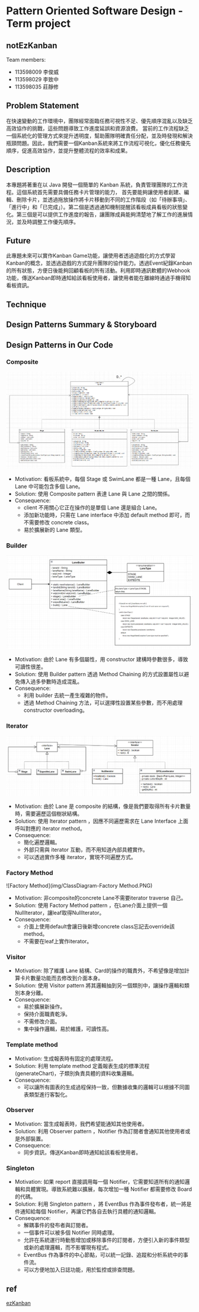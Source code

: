 # Pattern Oriented Software Design - Term project

## notEzKanban

Team members:

- 113598009 李俊威
- 113598029 李致中
- 113598035 莊靜修

## Problem Statement
在快速變動的工作環境中，團隊經常面臨任務可視性不足、優先順序混亂以及缺乏高效協作的挑戰，這些問題導致工作進度延誤和資源浪費。
當前的工作流程缺乏一個系統化的管理方式來提升透明度，幫助團隊明確責任分配，並及時發現和解決瓶頸問題。因此，我們需要一個Kanban系統來將工作流程可視化，優化任務優先順序，促進高效協作，並提升整體流程的效率和成果。

## Description
本專題將著重在以 Java 開發一個簡單的 Kanban 系統，負責管理團隊的工作流程。這個系統首先需要具備任務卡片管理的能力，
首先要能夠讓使用者創建、編輯、刪除卡片，並透過拖放操作將卡片移動到不同的工作階段（如「待辦事項」、「進行中」和「已完成」）。第二個是透過通知機制提醒該看板成員看板的狀態變化。第三個是可以提供工作進度的報告，讓團隊成員能夠清楚地了解工作的進展情況，並及時調整工作優先順序。

## Future
此專題未來可以實作Kanban Game功能，讓使用者透過遊戲化的方式學習Kanban的概念，並透過遊戲的方式提升團隊的協作能力。透過Event紀錄Kanban的所有狀態，方便日後能夠回顧看板的所有活動。利用即時通訊軟體的Webhook功能，傳送Kanban即時通知給該看板使用者，讓使用者能在離線時通過手機得知看板資訊。

## Technique

## Design Patterns Summary & Storyboard 

## Design Patterns in Our Code
### Composite
![Composite](img/ClassDiagram-Composite.PNG)
- Motivation:
看板系統中，每個 Stage 或 SwimLane 都是一種 Lane，且每個 Lane 中可能包含多個 Lane。
- Solution:
使用 Composite pattern 表達 Lane 與 Lane 之間的關係。
- Consequence:
  - client 不用關心它正在操作的是單個 Lane 還是組合 Lane。
  - 添加新功能時，只需在 Lane interface 中添加 default method 即可，而不需要修改 concrete class。
  - 易於擴展新的 Lane 類型。
### Builder
![Builder](img/ClassDiagram-Builder.PNG)
- Motivation:
  由於 Lane 有多個屬性，用 constructor 建構時參數很多，導致可讀性很差。
- Solution:
  使用 Builder pattern 透過 Method Chaining 的方式設置屬性以避免傳入過多參數時造成混亂。
- Consequence:
  - 利用 builder 去統一產生複雜的物件。
  - 透過 Method Chaining 方法，可以選擇性設置某些參數，而不用處理 constructor overloading。
### Iterator
![Iterator](img/ClassDiagram-Iterator.PNG)
- Motivation:
  由於 Lane 是 composite 的結構，像是我們要取得所有卡片數量時，需要遍歷這個樹狀結構。
- Solution:
  使用 Iterator pattern ，因應不同遍歷需求在 Lane Interface 上面呼叫對應的 iterator method。
- Consequence:
  - 簡化遍歷邏輯。
  - 外部只需與 iterator 互動，而不用知道內部具體實作。
  - 可以透過實作多種 iterator，實現不同遍歷方式。
### Factory Method
![Factory Method](img/ClassDiagram-Factory Method.PNG)
- Motivation:
  非composite的concrete Lane不需要iterator traverse 自己。
- Solution:
  使用 Factory Method pattern ，在Lane介面上提供一個NullIterator，讓leaf取得NullIterator。
- Consequence:
  - 介面上使用default會讓日後新增concrete class忘記去override該method。
  - 不需要在leaf上實作iterator。
### Visitor
- Motivation:
  除了維護 Lane 結構、Card的操作的職責外，不希望像是增加計算卡片數量功能而去修改到介面本身。
- Solution:
  使用 Visitor pattern 將其邏輯抽到另一個類別中，讓操作邏輯和類別本身分離。
- Consequence:
  - 易於擴展新操作。
  - 保持介面職責乾淨。
  - 不需修改介面。
  - 集中操作邏輯，易於維護，可讀性高。
### Template method
- Motivation:
  生成報表時有固定的處理流程。
- Solution:
  利用 template method 定義報表生成的標準流程 (generateChart)，子類別負責具體的資料收集邏輯。
- Consequence:
  - 可以讓所有圖表的生成過程保持一致，但數據收集的邏輯可以根據不同圖表類型進行客製化。

### Observer
- Motivation:
  當生成報表時，我們希望能通知其他使用者。
- Solution:
  利用 Observer pattern ，Notifier 作為訂閱者會通知其他使用者或是外部裝置。
- Consequence:
  - 同步資訊，傳送Kanban即時通知給該看板使用者。
### Singleton
- Motivation:
如果 report 直接調用每一個 Notifier，它需要知道所有的通知邏輯和具體實現。導致系統難以擴展，每次增加一種 Notifier 都需要修改 Board 的代碼。
- Solution:
利用 Singleton pattern ，將 EventBus 作為事件發布者，統一將是件通知給每個 Notifier，再讓它們各自去執行具體的通知邏輯。
- Consequence:
  - 解耦事件的發布者與訂閱者。
  - 一個事件可以被多個 Notifier 同時處理。
  - 允許在系統運行時動態增加或移除事件的訂閱者，方便引入新的事件類型或新的處理邏輯，而不影響現有程式。
  - EventBus 作為事件的中心節點，可以統一記錄、追蹤和分析系統中的事件流。
  - 可以方便地加入日誌功能，用於監控或排查問題。
## ref
[ezKanban](https://gitlab.com/TeddyChen/ezkanban_2020)